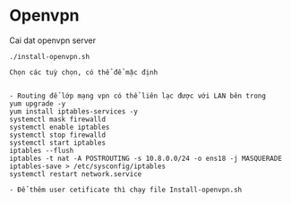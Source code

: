 # Openvpn
Cai dat openvpn server


    ./install-openvpn.sh
    
    Chọn các tuỳ chọn, có thể để mặc định
    
    
    - Routing để lớp mạng vpn có thể liên lạc được với LAN bên trong
    yum upgrade -y
    yum install iptables-services -y
    systemctl mask firewalld
    systemctl enable iptables
    systemctl stop firewalld
    systemctl start iptables
    iptables --flush
    iptables -t nat -A POSTROUTING -s 10.8.0.0/24 -o ens18 -j MASQUERADE
    iptables-save > /etc/sysconfig/iptables
    systemctl restart network.service 
    
    - Để thêm user cetificate thì chạy file Install-openvpn.sh 
    
    
